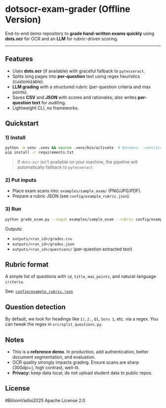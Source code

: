# dotsocr-exam-grader (Offline Version)

End-to-end demo repository to **grade hand-written exams quickly** using **dots.ocr** for OCR and an **LLM** for rubric-driven scoring.

---

## Features
- Uses **dots.ocr** (if available) with graceful fallback to `pytesseract`.
- Splits long pages into **per-question** text using regex heuristics (customizable).
- **LLM grading** with a structured rubric (per-question criteria and max points).
- Saves **CSV** and **JSON** with scores and rationales; also writes **per-question text** for auditing.
- Lightweight CLI, no frameworks.

## Quickstart

### 1) Install
```bash
python -m venv .venv && source .venv/bin/activate  # Windows: .venv\Scripts\activate
pip install -r requirements.txt
```

> If `dots-ocr` isn't available on your machine, the pipeline will automatically fallback to `pytesseract`.

### 2) Put inputs
- Place exam scans into: `examples/sample_exam/` (PNG/JPG/PDF).
- Prepare a rubric JSON (see `config/example_rubric.json`).

### 3) Run
```bash
python grade_exam.py --input examples/sample_exam --rubric config/example_rubric.json --outdir outputs

```

Outputs:
- `outputs/<run_id>/grades.csv`
- `outputs/<run_id>/grades.json`
- `outputs/<run_id>/questions/` (per-question extracted text)

## Rubric format
A simple list of questions with `id`, `title`, `max_points`, and natural-language `criteria`.

See: [`config/example_rubric.json`](config/example_rubric.json)

## Question detection
By default, we look for headings like `1)`, `2.`, `Q1`, `Soru 1`, etc. via a regex.
You can tweak the regex in `src/split_questions.py`.

## Notes
- This is a **reference demo**. In production, add authentication, better document segmentation, and evaluation.
- OCR quality strongly impacts grading. Ensure scans are sharp (300dpi+), high contrast, well-lit.
- **Privacy:** keep data local; do not upload student data to public repos.

## License
#BilisimVadisi2025
Apache License 2.0
